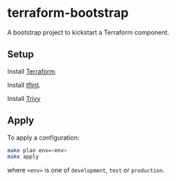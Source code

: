# terraform-bootstrap

A bootstrap project to kickstart a Terraform component.

## Setup

Install [Terraform](https://developer.hashicorp.com/terraform/install?product_intent=terraform).

Install [tflint](https://github.com/terraform-linters/tflint).

Install [Trivy](https://trivy.dev/latest/getting-started/)

## Apply

To apply a configuration:

```bash
make plan env=<env>
make apply
```

where `<env>` is one of `development`, `test` or `production`.
